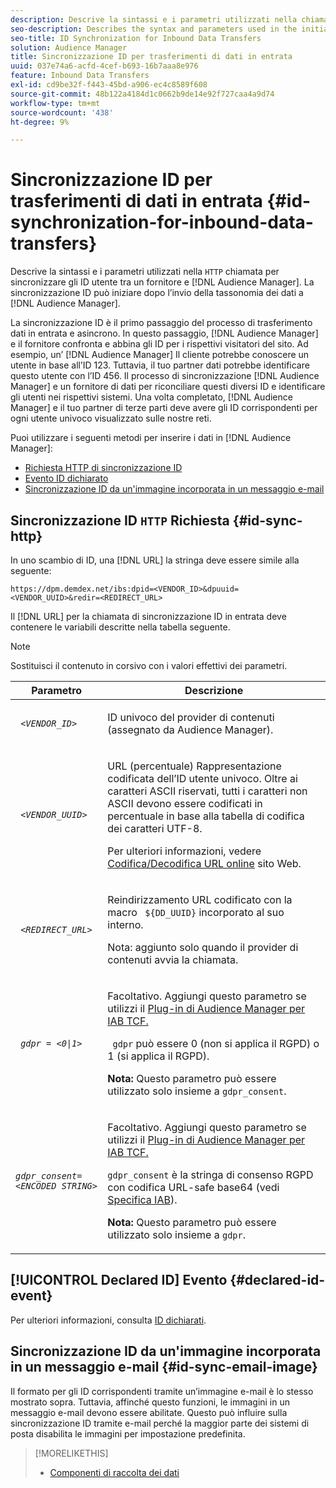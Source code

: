 ```yaml
---
description: Descrive la sintassi e i parametri utilizzati nella chiamata HTTP iniziale per sincronizzare gli ID utente tra un fornitore e un Audience Manager. La sincronizzazione ID può iniziare dopo l’invio della tassonomia dei dati all’Audience Manager.
seo-description: Describes the syntax and parameters used in the initial HTTP call to synchronize user IDs between a vendor and Audience Manager. ID synchronization can begin after you send your data taxonomy to Audience Manager.
seo-title: ID Synchronization for Inbound Data Transfers
solution: Audience Manager
title: Sincronizzazione ID per trasferimenti di dati in entrata
uuid: 037e74a6-acfd-4cef-b693-16b7aaa8e976
feature: Inbound Data Transfers
exl-id: cd9be32f-f443-45bd-a906-ec4c8589f608
source-git-commit: 48b122a4184d1c0662b9de14e92f727caa4a9d74
workflow-type: tm+mt
source-wordcount: '438'
ht-degree: 9%

---
```


# Sincronizzazione ID per trasferimenti di dati in entrata {#id-synchronization-for-inbound-data-transfers}

Descrive la sintassi e i parametri utilizzati nella `HTTP` chiamata per sincronizzare gli ID utente tra un fornitore e [!DNL Audience Manager]. La sincronizzazione ID può iniziare dopo l’invio della tassonomia dei dati a [!DNL Audience Manager].

La sincronizzazione ID è il primo passaggio del processo di trasferimento dati in entrata e asincrono. In questo passaggio, [!DNL Audience Manager] e il fornitore confronta e abbina gli ID per i rispettivi visitatori del sito. Ad esempio, un’ [!DNL Audience Manager] Il cliente potrebbe conoscere un utente in base all’ID 123. Tuttavia, il tuo partner dati potrebbe identificare questo utente con l’ID 456. Il processo di sincronizzazione [!DNL Audience Manager] e un fornitore di dati per riconciliare questi diversi ID e identificare gli utenti nei rispettivi sistemi. Una volta completato, [!DNL Audience Manager] e il tuo partner di terze parti deve avere gli ID corrispondenti per ogni utente univoco visualizzato sulle nostre reti.

Puoi utilizzare i seguenti metodi per inserire i dati in [!DNL Audience Manager]:

* [Richiesta HTTP di sincronizzazione ID](../../../integration/sending-audience-data/batch-data-transfer-explained/id-sync-http.md#id-sync-http)
* [Evento ID dichiarato](../../../integration/sending-audience-data/batch-data-transfer-explained/id-sync-http.md#declared-id-event)
* [Sincronizzazione ID da un&#39;immagine incorporata in un messaggio e-mail](../../../integration/sending-audience-data/batch-data-transfer-explained/id-sync-http.md#id-sync-email-image)

## Sincronizzazione ID `HTTP` Richiesta {#id-sync-http}

In uno scambio di ID, una [!DNL URL] la stringa deve essere simile alla seguente:

```
https://dpm.demdex.net/ibs:dpid=<VENDOR_ID>&dpuuid=<VENDOR_UUID>&redir=<REDIRECT_URL>
```

Il [!DNL URL] per la chiamata di sincronizzazione ID in entrata deve contenere le variabili descritte nella tabella seguente.

>[!NOTE]
>
>Sostituisci il contenuto in corsivo con i valori effettivi dei parametri.

<table id="table_EB9F4246E2A34ABB8ED06EA458EB186F"> 
 <thead> 
  <tr> 
   <th colname="col1" class="entry"> Parametro </th> 
   <th colname="col2" class="entry"> Descrizione </th> 
  </tr> 
 </thead>
 <tbody> 
  <tr> 
   <td colname="col1"> <code> <i>&lt;VENDOR_ID&gt;</i> </code> </td> 
   <td colname="col2"> <p>ID univoco del provider di contenuti (assegnato da <span class="keyword"> Audience Manager</span>). </p> </td> 
  </tr> 
  <tr> 
   <td colname="col1"> <code> <i>&lt;VENDOR_UUID&gt;</i> </code> </td> 
   <td colname="col2"> <p>URL (percentuale) Rappresentazione codificata dell’ID utente univoco. Oltre ai caratteri ASCII riservati, tutti i caratteri non ASCII devono essere codificati in percentuale in base alla tabella di codifica dei caratteri UTF-8. </p> <p>Per ulteriori informazioni, vedere <a href="https://www.url-encode-decode.com" format="http" scope="external"> Codifica/Decodifica URL online</a> sito Web. </p> </td> 
  </tr> 
  <tr> 
   <td colname="col1"> <code> <i>&lt;REDIRECT_URL&gt;</i> </code> </td> 
   <td colname="col2"> <p>Reindirizzamento URL codificato con la macro <code> ${DD_UUID}</code> incorporato al suo interno. </p> <p>Nota: aggiunto solo quando il provider di contenuti avvia la chiamata. </p> </td> 
  </tr> 
  <tr> 
   <td colname="col1"> <code> <i>gdpr = &lt;0|1&gt;</i> </code> </td> 
   <td colname="col2"> <p>Facoltativo. Aggiungi questo parametro se utilizzi il <a href="../../../overview/data-security-and-privacy/aam-iab-plugin.md">Plug-in di Audience Manager per IAB TCF.</a></p> <p><code> gdpr</code> può essere 0 (non si applica il RGPD) o 1 (si applica il RGPD). </p> <p> <b>Nota:</b> Questo parametro può essere utilizzato solo insieme a <code>gdpr_consent</code>.</p></td> 
  </tr> 
  <tr> 
   <td colname="col1"> <code><i>gdpr_consent=&lt;ENCODED STRING&gt;</i> </code> </td> 
   <td colname="col2"> <p>Facoltativo. Aggiungi questo parametro se utilizzi il <a href="../../../overview/data-security-and-privacy/aam-iab-plugin.md">Plug-in di Audience Manager per IAB TCF.</a></p> <p><code>gdpr_consent</code> è la stringa di consenso RGPD con codifica URL-safe base64 (vedi <a href="https://github.com/InteractiveAdvertisingBureau/GDPR-Transparency-and-Consent-Framework/blob/master/URL-based%20Consent%20Passing_%20Framework%20Guidance.md#specifications" format="http" scope="external"> Specifica IAB</a>). </p> <p> <b>Nota:</b> Questo parametro può essere utilizzato solo insieme a <code>gdpr</code>.</p> </td> 
  </tr> 
 </tbody> 
</table>

## [!UICONTROL Declared ID] Evento {#declared-id-event}

Per ulteriori informazioni, consulta [ID dichiarati](../../../features/declared-ids.md).

## Sincronizzazione ID da un&#39;immagine incorporata in un messaggio e-mail {#id-sync-email-image}

Il formato per gli ID corrispondenti tramite un’immagine e-mail è lo stesso mostrato sopra. Tuttavia, affinché questo funzioni, le immagini in un messaggio e-mail devono essere abilitate. Questo può influire sulla sincronizzazione ID tramite e-mail perché la maggior parte dei sistemi di posta disabilita le immagini per impostazione predefinita.

>[!MORELIKETHIS]
>
>* [Componenti di raccolta dei dati](../../../reference/system-components/components-data-collection.md)

